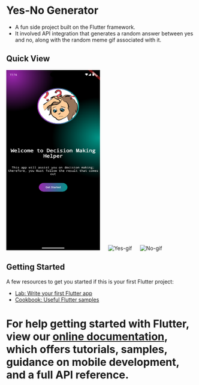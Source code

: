 
# Yes-No Generator

* A fun side project built on the Flutter framework.
* It involved API integration that generates a random answer between yes and no, along with the random meme gif associated with it.

## Quick View
<div float="left">
  <picture> 
    <img src="assets/images/Home_page.png"
       click="disabled"
       alt="Homepage"
       width="250"
       height="480"/ /> &emsp; 
  </picture>
  <picture>
    <img src="assets/images/yes.gif"
       alt="Yes-gif"
       width="250"
       height="480" /> &emsp;
  </picture>
  <picture>
    <img src="assets/images/no.gif"
       alt="No-gif"
       width="250"
       height="480" />
  </picture>
</div>



## Getting Started

A few resources to get you started if this is your first Flutter project:

- [Lab: Write your first Flutter app](https://flutter.dev/docs/get-started/codelab)
- [Cookbook: Useful Flutter samples](https://flutter.dev/docs/cookbook)

For help getting started with Flutter, view our
[online documentation](https://flutter.dev/docs), which offers tutorials,
samples, guidance on mobile development, and a full API reference.
=======

